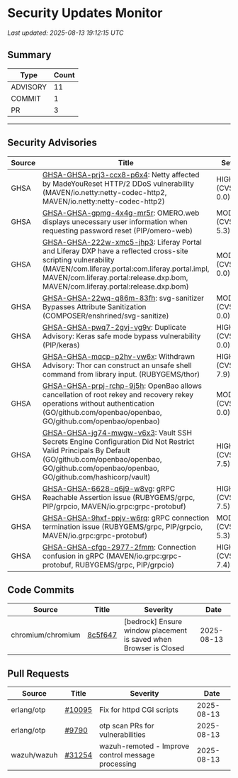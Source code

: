# Security Updates Monitor

*Last updated: 2025-08-13 19:12:15 UTC*

## Summary
| Type | Count |
|------|-------|
| ADVISORY | 11 |
| COMMIT | 1 |
| PR | 3 |

---

## Security Advisories

| Source | Title | Severity | Date |
|--------|-------|----------|------|
| GHSA | [GHSA-GHSA-prj3-ccx8-p6x4](https://github.com/advisories/GHSA-prj3-ccx8-p6x4): Netty affected by MadeYouReset HTTP/2 DDoS vulnerability (MAVEN/io.netty:netty-codec-http2, MAVEN/io.netty:netty-codec-http2) | HIGH (CVSS: 0.0) | 2025-08-13 |
| GHSA | [GHSA-GHSA-gpmg-4x4g-mr5r](https://github.com/advisories/GHSA-gpmg-4x4g-mr5r): OMERO.web displays unecessary user information when requesting password reset (PIP/omero-web) | MODERATE (CVSS: 5.3) | 2025-08-13 |
| GHSA | [GHSA-GHSA-222w-xmc5-jhp3](https://github.com/advisories/GHSA-222w-xmc5-jhp3): Liferay Portal and Liferay DXP have a reflected cross-site scripting vulnerability (MAVEN/com.liferay.portal:com.liferay.portal.impl, MAVEN/com.liferay.portal:release.dxp.bom, MAVEN/com.liferay.portal:release.dxp.bom) | MODERATE (CVSS: 0.0) | 2025-08-12 |
| GHSA | [GHSA-GHSA-22wq-q86m-83fh](https://github.com/advisories/GHSA-22wq-q86m-83fh): svg-sanitizer Bypasses Attribute Sanitization (COMPOSER/enshrined/svg-sanitize) | MODERATE (CVSS: 0.0) | 2025-08-12 |
| GHSA | [GHSA-GHSA-pwq7-2gvj-vg9v](https://github.com/advisories/GHSA-pwq7-2gvj-vg9v): Duplicate Advisory: Keras safe mode bypass vulnerability (PIP/keras) | HIGH (CVSS: 0.0) | 2025-08-11 |
| GHSA | [GHSA-GHSA-mqcp-p2hv-vw6x](https://github.com/advisories/GHSA-mqcp-p2hv-vw6x): Withdrawn Advisory: Thor can construct an unsafe shell command from library input. (RUBYGEMS/thor) | HIGH (CVSS: 7.9) | 2025-07-20 |
| GHSA | [GHSA-GHSA-prpj-rchp-9j5h](https://github.com/advisories/GHSA-prpj-rchp-9j5h): OpenBao allows cancellation of root rekey and recovery rekey operations without authentication (GO/github.com/openbao/openbao, GO/github.com/openbao/openbao) | MODERATE (CVSS: 0.0) | 2025-06-26 |
| GHSA | [GHSA-GHSA-jg74-mwgw-v6x3](https://github.com/advisories/GHSA-jg74-mwgw-v6x3): Vault SSH Secrets Engine Configuration Did Not Restrict Valid Principals By Default (GO/github.com/openbao/openbao, GO/github.com/openbao/openbao, GO/github.com/hashicorp/vault) | HIGH (CVSS: 7.5) | 2024-09-26 |
| GHSA | [GHSA-GHSA-6628-q6j9-w8vg](https://github.com/advisories/GHSA-6628-q6j9-w8vg): gRPC Reachable Assertion issue (RUBYGEMS/grpc, PIP/grpcio, MAVEN/io.grpc:grpc-protobuf) | HIGH (CVSS: 7.5) | 2023-07-06 |
| GHSA | [GHSA-GHSA-9hxf-ppjv-w6rq](https://github.com/advisories/GHSA-9hxf-ppjv-w6rq): gRPC connection termination issue (RUBYGEMS/grpc, PIP/grpcio, MAVEN/io.grpc:grpc-protobuf) | MODERATE (CVSS: 5.3) | 2023-07-06 |
| GHSA | [GHSA-GHSA-cfgp-2977-2fmm](https://github.com/advisories/GHSA-cfgp-2977-2fmm): Connection confusion in gRPC (MAVEN/io.grpc:grpc-protobuf, RUBYGEMS/grpc, PIP/grpcio) | HIGH (CVSS: 7.4) | 2023-07-05 |

## Code Commits

| Source | Title | Severity | Date |
|--------|-------|----------|------|
| chromium/chromium | [8c5f647](https://github.com/chromium/chromium/commit/8c5f6476e38fc50a936d4e5965d05320868f8020) | [bedrock] Ensure window placement is saved when Browser is Closed | 2025-08-13 |

## Pull Requests

| Source | Title | Severity | Date |
|--------|-------|----------|------|
| erlang/otp | [#10095](https://github.com/erlang/otp/pull/10095) | Fix for httpd CGI scripts | 2025-08-13 |
| erlang/otp | [#9790](https://github.com/erlang/otp/pull/9790) | otp scan PRs for vulnerabilities | 2025-08-13 |
| wazuh/wazuh | [#31254](https://github.com/wazuh/wazuh/pull/31254) | wazuh-remoted - Improve control message processing | 2025-08-13 |

